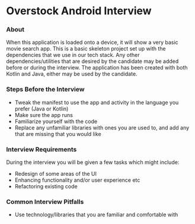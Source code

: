 # Overstock Android Interview

### About
When this application is loaded onto a device, it will show a very basic movie search app. 
This is a basic skeleton project set up with the dependencies that we use in our tech stack. 
Any other dependencies/utilities that are desired by the candidate may be added before or during the interview.
The application has been created with both Kotlin and Java, either may be used by the candidate.

### Steps Before the Interview
* Tweak the manifest to use the app and activity in the language you prefer (Java or Kotlin)
* Make sure the app runs
* Familiarize yourself with the code
* Replace any unfamiliar libraries with ones you are used to, and add any that are missing that you would like

### Interview Requirements
During the interview you will be given a few tasks which might include:
* Redesign of some areas of the UI
* Enhancing functionality and/or user experience etc
* Refactoring existing code

### Common Interview Pitfalls
* Use technology/libraries that you are familiar and comfortable with
